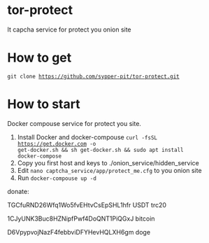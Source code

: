 # tor-protect
It capcha service for protect you onion site

# How to get
<code>git clone https://github.com/sypper-pit/tor-protect.git</code>

# How to start
Docker compouse service for protect you site.
1) Install Docker and docker-compouse <code>curl -fsSL https://get.docker.com -o get-docker.sh && sh get-docker.sh && sudo apt install docker-compose</code>
2) Copy you first host and keys to ./onion_service/hidden_service
3) Edit <code>nano captcha_service/app/protect_me.cfg</code> to you onion site
4) Run <code>docker-compouse up -d</code>


donate:

TGCfuRND26Wfq1Wo5fvEHtvCsEpSHL1hfr USDT trc20

1CJyUNK3Buc8HZNipfPwf4DoQNT1PiQGxJ bitcoin

D6VpypvojNazF4febbviDFYHevHQLXH6gm doge

